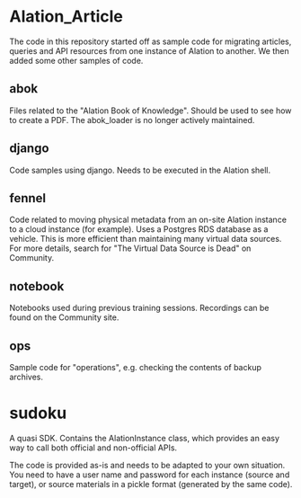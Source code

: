 # Alation_Article

The code in this repository started off as sample code for migrating articles, queries and API resources from one instance of Alation
to another. We then added some other samples of code. 

## abok
Files related to the "Alation Book of Knowledge". Should be used to see how to create a PDF. The abok_loader is no longer actively maintained.

## django
Code samples using django. Needs to be executed in the Alation shell.

## fennel
Code related to moving physical metadata from an on-site Alation instance to a cloud instance (for example). 
Uses a Postgres RDS database as a vehicle. This is more efficient than maintaining many virtual data sources.
For more details, search for "The Virtual Data Source is Dead" on Community.

## notebook
Notebooks used during previous training sessions. Recordings can be found on the Community site.

## ops
Sample code for "operations", e.g. checking the contents of backup archives.

# sudoku
A quasi SDK. Contains the AlationInstance class, which provides an easy way to call both official and non-official APIs.


The code is provided as-is and needs to be adapted to your own situation. You need to have a user
name and password for each instance (source and target), or source materials in a pickle format (generated by the same code).
